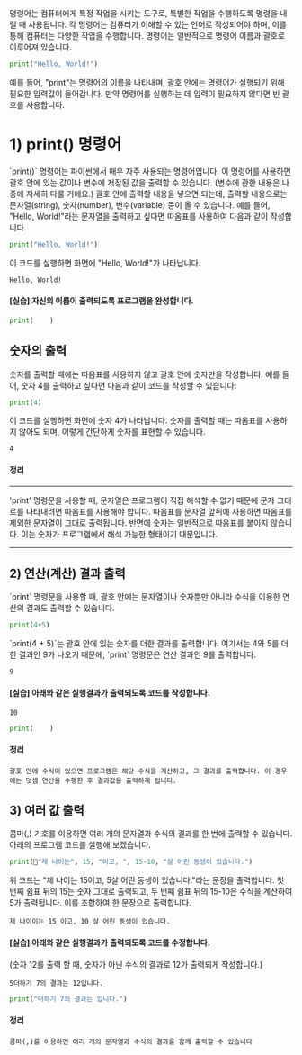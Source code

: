명령어는 컴퓨터에게 특정 작업을 시키는 도구로, 특별한 작업을 수행하도록 명령을 내릴 때 사용됩니다. 각 명령어는 컴퓨터가 이해할 수 있는 언어로 작성되어야 하며, 이를 통해 컴퓨터는 다양한 작업을 수행합니다. 명령어는 일반적으로 명령어 이름과 괄호로 이루어져 있습니다.
```python
print("Hello, World!")
```
 예를 들어, "print"는 명령어의 이름을 나타내며, 괄호 안에는 명령어가 실행되기 위해 필요한 입력값이 들어갑니다. 만약 명령어를 실행하는 데 입력이 필요하지 않다면 빈 괄호를 사용합니다.

# 1) print() 명령어

\`print()\` 명령어는 파이썬에서 매우 자주 사용되는 명령어입니다. 이 명령어를 사용하면 괄호 안에 있는 값이나 변수에 저장된 값을 출력할 수 있습니다. (변수에 관한 내용은 나중에 자세히 다룰 거에요.)
괄호 안에 출력할 내용을 넣으면 되는데, 출력할 내용으로는 문자열(string), 숫자(number), 변수(variable) 등이 올 수 있습니다.
예를 들어, "Hello, World!"라는 문자열을 출력하고 싶다면 따옴표를 사용하여 다음과 같이 작성합니다.
```python
print("Hello, World!")
```

이 코드를 실행하면 화면에 "Hello, World!"가 나타납니다.
```
Hello, World!
```

#### [실습] 자신의 이름이 출력되도록 프로그램을 완성합니다.
```python
print(    )
```

## 숫자의 출력

숫자를 출력할 때에는 따옴표를 사용하지 않고 괄호 안에 숫자만을 작성합니다. 예를 들어, 숫자 4를 출력하고 싶다면 다음과 같이 코드를 작성할 수 있습니다:
```python
print(4)
```

이 코드를 실행하면 화면에 숫자 4가 나타납니다. 숫자를 출력할 때는 따옴표를 사용하지 않아도 되며, 이렇게 간단하게 숫자를 표현할 수 있습니다.
```
4
```

#### 정리
---

'print' 명령문을 사용할 때, 문자열은 프로그램이 직접 해석할 수 없기 때문에 문자 그대로를 나타내려면 따옴표를 사용해야 합니다. 따옴표를 문자열 앞뒤에 사용하면 따옴표를 제외한 문자열이 그대로 출력됩니다. 반면에 숫자는 일반적으로 따옴표를 붙이지 않습니다. 이는 숫자가 프로그램에서 해석 가능한 형태이기 때문입니다.

---


## 2) 연산(계산) 결과 출력

\`print\` 명령문을 사용할 때, 괄호 안에는 문자열이나 숫자뿐만 아니라 수식을 이용한 연산의 결과도 출력할 수 있습니다.
```python
print(4+5)
```

\`print(4 + 5)\`는 괄호 안에 있는 숫자를 더한 결과를 출력합니다. 여기서는 4와 5를 더한 결과인 9가 나오기 때문에, \`print\` 명령문은 연산 결과인 9를 출력합니다. 
```
9
```

#### [실습] 아래와 같은 실행결과가 출력되도록 코드를 작성합니다.
```
10
```

```python
print(    )
```

#### 정리
```
괄호 안에 수식이 있으면 프로그램은 해당 수식을 계산하고, 그 결과를 출력합니다. 이 경우에는 덧셈 연산을 수행한 후 결과값을 출력하게 됩니다.
```

## 3) 여러 값 출력

콤마(,) 기호를 이용하면 여러 개의 문자열과 수식의 결과를 한 번에 출력할 수 있습니다. 아래의 프로그램 코드를 실행해 보겠습니다.
```python
print("제 나이는", 15, "이고, ", 15-10, "살 어린 동생이 있습니다.")
```

위 코드는 "제 나이는 15이고, 5살 어린 동생이 있습니다."라는 문장을 출력합니다. 첫 번째 쉼표 뒤의 15는 숫자 그대로 출력되고, 두 번째 쉼표 뒤의 15-10은 수식을 계산하여 5가 출력됩니다. 이를 조합하여 한 문장으로 출력합니다.
```
제 나이이는 15 이고, 10 살 어린 동생이 있습니다.
```

#### [실습] 아래와 같은 실행결과가 출력되도록 코드를 수정합니다.
(숫자 12를 출력 할 때, 숫자가 아닌 수식의 결과로 12가 출력되게 작성합니다.)
```
5더하기 7의 결과는 12입니다.
```

```python
print("더하기 7의 결과는 입니다.")
```

#### 정리
```
콤마(,)를 이용하면 여러 개의 문자열과 수식의 결과를 함께 출력할 수 있습니다
```
